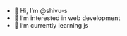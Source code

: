 - 👋 Hi, I’m @shivu-s
- 👀 I’m interested in web development
- 🌱 I’m currently learning js

<!---
shivu-s/shivu-s is a ✨ special ✨ repository because its `README.md` (this file) appears on your GitHub profile.
You can click the Preview link to take a look at your changes.
--->
